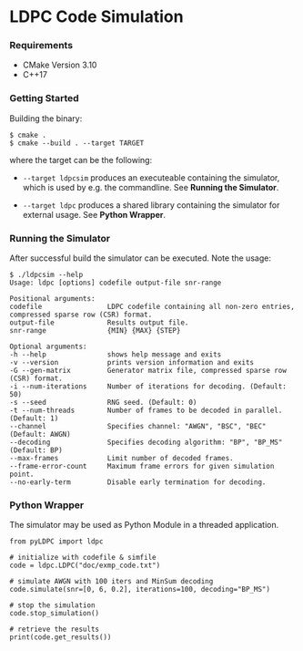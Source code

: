 # LDPC Code Simulation
### Requirements
* CMake Version 3.10
* C++17 

### Getting Started
Building the binary:

```
$ cmake .
$ cmake --build . --target TARGET
```
where the target can be the following:
* `--target ldpcsim` produces an executeable containing the simulator, which is used by e.g. the commandline. See **Running the Simulator**.

* `--target ldpc` produces a shared library containing the simulator for external usage. See **Python Wrapper**.

### Running the Simulator
After successful build the simulator can be executed. Note the usage:
```
$ ./ldpcsim --help
Usage: ldpc [options] codefile output-file snr-range 

Positional arguments:
codefile            	LDPC codefile containing all non-zero entries, compressed sparse row (CSR) format.
output-file         	Results output file.
snr-range           	{MIN} {MAX} {STEP}

Optional arguments:
-h --help           	shows help message and exits
-v --version        	prints version information and exits
-G --gen-matrix     	Generator matrix file, compressed sparse row (CSR) format.
-i --num-iterations 	Number of iterations for decoding. (Default: 50)
-s --seed           	RNG seed. (Default: 0)
-t --num-threads    	Number of frames to be decoded in parallel. (Default: 1)
--channel           	Specifies channel: "AWGN", "BSC", "BEC" (Default: AWGN)
--decoding          	Specifies decoding algorithm: "BP", "BP_MS" (Default: BP)
--max-frames        	Limit number of decoded frames.
--frame-error-count 	Maximum frame errors for given simulation point.
--no-early-term     	Disable early termination for decoding.
```


### Python Wrapper
The simulator may be used as Python Module in a threaded application.
```
from pyLDPC import ldpc

# initialize with codefile & simfile
code = ldpc.LDPC("doc/exmp_code.txt")

# simulate AWGN with 100 iters and MinSum decoding
code.simulate(snr=[0, 6, 0.2], iterations=100, decoding="BP_MS")

# stop the simulation
code.stop_simulation()

# retrieve the results
print(code.get_results())
```
